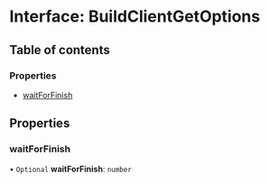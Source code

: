 # Interface: BuildClientGetOptions

## Table of contents

### Properties

- [waitForFinish](BuildClientGetOptions.md#waitforfinish)

## Properties

### <a id="waitforfinish" name="waitforfinish"></a> waitForFinish

• `Optional` **waitForFinish**: `number`
